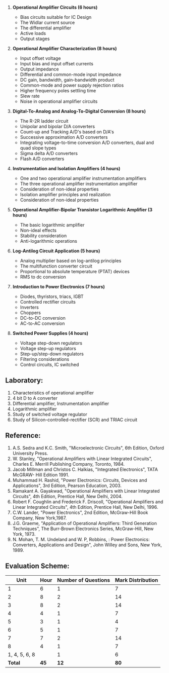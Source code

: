1. **Operational Amplifier Circuits (6 hours)**
   - Bias circuits suitable for IC Design
   - The Widlar current source
   - The differential amplifier
   - Active loads
   - Output stages 


2. **Operational Amplifier Characterization (8 hours)**
   - Input offset voltage
   - Input bias and input offset currents
   - Output impedance
   - Differential and common-mode input impedance
   - DC gain, bandwidth, gain-bandwidth product
   - Common-mode and power supply rejection ratios
   - Higher frequency poles settling time
   - Slew rate
   - Noise in operational amplifier circuits


3. **Digital-To-Analog and Analog-To-Digital Conversion (8 hours)**
   - The R-2R ladder circuit
   - Unipolar and bipolar D/A converters
   - Count-up and Tracking A/D's based on D/A's
   - Successive approximation A/D converters
   - Integrating voltage-to-time conversion A/D converters, dual and quad slope types
   - Sigma delta A/D converters
   - Flash A/D converters


4. **Instrumentation and Isolation Amplifiers (4 hours)**
   - One and two operational amplifier instrumentation amplifiers 
   - The three operational amplifier instrumentation amplifier 
   - Consideration of non-ideal properties 
   - Isolation amplifier principles and realization 
   - Consideration of non-ideal properties 


5. **Operational Amplifier-Bipolar Transistor Logarithmic Amplifier (3 hours)**
   - The basic logarithmic amplifier
   - Non-ideal effects
   - Stability consideration
   - Anti-logarithmic operations


6. **Log-Antilog Circuit Application (5 hours)**
   - Analog multiplier based on log-antilog principles
   - The multifunction converter circuit
   - Proportional to absolute temperature (PTAT) devices
   - RMS to dc conversion


7. **Introduction to Power Electronics (7 hours)**
   - Diodes, thyristors, triacs, IGBT
   - Controlled rectifier circuits
   - Inverters
   - Choppers
   - DC-to-DC conversion
   - AC-to-AC conversion


8. **Switched Power Supplies (4 hours)**
   - Voltage step-down regulators
   - Voltage step-up regulators
   - Step-up/step-down regulators
   - Filtering considerations
   - Control circuits, IC switched

## Laboratory:

1. Characteristics of operational amplifier 
2. 4 bit D to A converter
3. Differential amplifier, Instrumentation amplifier
4. Logarithmic amplifier
5. Study of switched voltage regulator 
6. Study of Silicon-controlled-rectifier (SCR) and TRIAC circuit

## Reference:

1. A.S. Sedra and K.C. Smith, "Microelectronic Circuits", 6th Edition, Oxford University Press. 
2. W. Stanley, "Operational Amplifiers with Linear Integrated Circuits", Charles E. Merrill Publishing Company, Toronto, 1984. 
3. Jacob Millman and Christos C. Halkias,  "Integrated Electronics", TATA McGRAW- Hill Edition 1991. 
4. Muhammad H. Rashid, "Power Electronics: Circuits, Devices and Applications", 3rd Edition, Pearson Education, 2003. 
5. Ramakant A. Gayakwad, "Operational Amplifiers with Linear Integrated Circuits", 4th Edition, Prentice Hall, New Delhi, 2004.
6. Robert F. Coughlin and Frederick F. Driscoll, "Operational Amplifiers and Linear Integrated Circuits", 4th Edition, Prentice Hall, New Delhi, 1996.
7. C.W. Lander, "Power Electronics", 2nd Edition, McGraw-Hill Book Company, New York,1987.
8. J.G. Graeme, "Application of Operational Amplifiers: Third Generation Techniques", The Burr-Brown Electronics Series, McGraw-Hill, New York, 1973.
9. N. Mohan, T. M. Undeland and W. P, Robbins, : Power Electronics: Converters, Applications and Design", John Willey and Sons, New York, 1989.

## Evaluation Scheme:

| Unit          | Hour   | Number of Questions | Mark Distribution |
| ------------- | ------ | ------------------- | ----------------- |
| 1             | 6      | 1                   | 7                 |
| 2             | 8      | 2                   | 14                |
| 3             | 8      | 2                   | 14                |
| 4             | 4      | 1                   | 7                 |
| 5             | 3      | 1                   | 4                 |
| 6             | 5      | 1                   | 7                 |
| 7             | 7      | 2                   | 14                |
| 8             | 4      | 1                   | 7                 |
| 1, 4, 5, 6, 8 |        | 1                   | 6                 |
| **Total**     | **45** | **12**              | **80**            |


